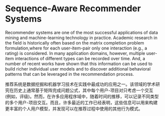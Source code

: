# Sequence-Aware Recommender Systems

Recommender systems are one of the most successful applications of data mining and machine-learning technology in practice. Academic research in the field is historically often based on the matrix completion problem formulation,where for each user-item-pair only one interaction (e.g., a rating) is considered. In many application domains, however, multiple user-item interactions of different types can be recorded over time. And, a number of recent works have shown that this information can be used to build richer individual user models and to discover additional behavioral patterns that can be leveraged in the recommendation process.

推荐系统是数据挖掘和机器学习技术在实践中最成功的应用之一。该领域的学术研究在历史上通常基于矩阵完成问题公式，其中每个用户-项目对只考虑一个交互 (例如，评级)。然而，在许多应用程序域中，随着时间的推移，可以记录不同类型的多个用户-项目交互。而且，许多最近的工作已经表明，这些信息可以用来构建更丰富的个人用户模型，并发现可以在推荐过程中使用的其他行为模式。